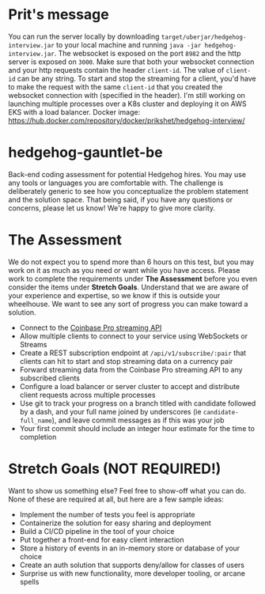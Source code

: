 # Prit's message

You can run the server locally by downloading ``target/uberjar/hedgehog-interview.jar`` to your local machine and running `java -jar hedgehog-interview.jar`. The websocket is exposed on the port `8982` and the http server is exposed on `3000`.
Make sure that both your websocket connection and your http requests contain the header `client-id`. The value of `client-id` can be any string.
To start and stop the streaming for a client, you'd have to make the request with the same `client-id` that you created the websocket connection with (specified in the header).
I'm still working on launching multiple processes over a K8s cluster and deploying it on AWS EKS with a load balancer. 
Docker image: https://hub.docker.com/repository/docker/prikshet/hedgehog-interview/


# hedgehog-gauntlet-be
Back-end coding assessment for potential Hedgehog hires. You may use any tools or languages you are comfortable with. The challenge is deliberately generic to see how you conceptualize the problem statement and the solution space. That being said, if you have any questions or concerns, please let us know! We're happy to give more clarity.

# The Assessment
We do not expect you to spend more than 6 hours on this test, but you may work on it as much as you need or want while you have access. Please work to complete the requirements under **The Assessment** before you even consider the items under **Stretch Goals**. Understand that we are aware of your experience and expertise, so we know if this is outside your wheelhouse. We want to see any sort of progress you can make toward a solution.
- Connect to the [Coinbase Pro streaming API](https://docs.pro.coinbase.com/#subscribe)
- Allow multiple clients to connect to your service using WebSockets or Streams
- Create a REST subscription endpoint at `/api/v1/subscribe/:pair` that clients can hit to start and stop streaming data on a currency pair
- Forward streaming data from the Coinbase Pro streaming API to any subscribed clients
- Configure a load balancer or server cluster to accept and distribute client requests across multiple processes
- Use git to track your progress on a branch titled with candidate followed by a dash, and your full name joined by underscores (ie `candidate-full_name`), and leave commit messages as if this was your job
- Your first commit should include an integer hour estimate for the time to completion

# Stretch Goals (NOT REQUIRED!)
Want to show us something else? Feel free to show-off what you can do. None of these are required at all, but here are a few sample ideas:
- Implement the number of tests you feel is appropriate
- Containerize the solution for easy sharing and deployment
- Build a CI/CD pipeline in the tool of your choice
- Put together a front-end for easy client interaction
- Store a history of events in an in-memory store or database of your choice
- Create an auth solution that supports deny/allow for classes of users
- Surprise us with new functionality, more developer tooling, or arcane spells
